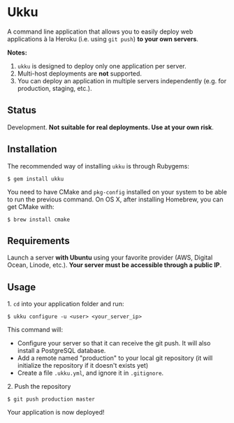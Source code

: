 # Ukku

A command line application that allows you to easily deploy web applications à la Heroku (i.e. using `git push`) **to your own servers**.

**Notes:** 

1. `ukku` is designed to deploy only one application per server.
2. Multi-host deployments are **not** supported.
3. You can deploy an application in multiple servers independently (e.g. for production, staging, etc.).

## Status

Development. **Not suitable for real deployments. Use at your own risk**.

## Installation

The recommended way of installing `ukku` is through Rubygems:

```
$ gem install ukku
```

You need to have CMake and `pkg-config` installed on your system to be able to run the previous command. On OS X, after installing Homebrew, you can get CMake with:

```
$ brew install cmake
```

## Requirements

Launch a server **with Ubuntu** using your favorite provider (AWS, Digital Ocean, Linode, etc.). **Your server must be accessible through a public IP**.

## Usage

1\. `cd` into your application folder and run:

```
$ ukku configure -u <user> <your_server_ip>
```

This command will:

* Configure your server so that it can receive the git push. It will also install a PostgreSQL database.
* Add a remote named "production" to your local git repository (it will initialize the repository if it doesn't exists yet)
* Create a file `.ukku.yml`, and ignore it in `.gitignore`.

2\. Push the repository

```
$ git push production master
```

Your application is now deployed!
